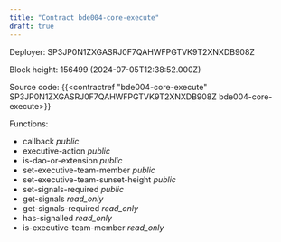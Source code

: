 ```yaml
---
title: "Contract bde004-core-execute"
draft: true
---
```

Deployer: SP3JP0N1ZXGASRJ0F7QAHWFPGTVK9T2XNXDB908Z


 



Block height: 156499 (2024-07-05T12:38:52.000Z)

Source code: {{<contractref "bde004-core-execute" SP3JP0N1ZXGASRJ0F7QAHWFPGTVK9T2XNXDB908Z bde004-core-execute>}}

Functions:

* callback _public_
* executive-action _public_
* is-dao-or-extension _public_
* set-executive-team-member _public_
* set-executive-team-sunset-height _public_
* set-signals-required _public_
* get-signals _read_only_
* get-signals-required _read_only_
* has-signalled _read_only_
* is-executive-team-member _read_only_
